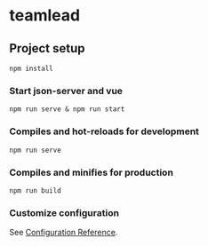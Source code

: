 # teamlead

## Project setup
```
npm install
```
### Start json-server and vue
```
npm run serve & npm run start
```

### Compiles and hot-reloads for development
```
npm run serve
```

### Compiles and minifies for production
```
npm run build
```

### Customize configuration
See [Configuration Reference](https://cli.vuejs.org/config/).
